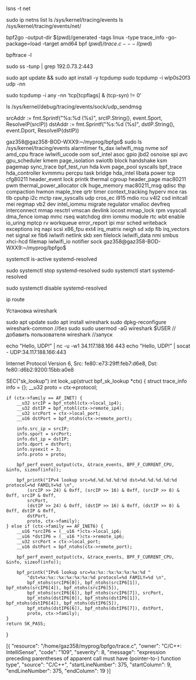 lsns -t net


sudo ip netns list
ls /sys/kernel/tracing/events
ls /sys/kernel/tracing/events/net/




bpf2go -output-dir $(pwd)/generated -tags linux -type trace_info -go-package=load -target amd64 bpf $(pwd)/trace.c -- -I$(pwd)

bpftrace -l

sudo ss -tunp | grep 192.0.73.2:443


sudo apt update && sudo apt install -y tcpdump
sudo tcpdump -i wlp0s20f3 udp -nn

sudo tcpdump -i any -nn 'tcp[tcpflags] & (tcp-syn) != 0'

ls /sys/kernel/debug/tracing/events/sock/udp_sendmsg


srcAddr := fmt.Sprintf("%s:%d (%s)", srcIP.String(), event.Sport, ResolveIP(srcIP))
dstAddr := fmt.Sprintf("%s:%d (%s)", dstIP.String(), event.Dport, ResolveIP(dstIP))


gaz358@gaz358-BOD-WXX9:~/myprog/bpfgo$ sudo ls /sys/kernel/tracing/events
alarmtimer        fs_dax          iwlwifi_msg    nvme            sof
amd_cpu           ftrace          iwlwifi_ucode  oom             sof_intel
asoc              gpio            jbd2           osnoise         spi
avc               gpu_scheduler   kmem           page_isolation  swiotlb
block             handshake       ksm            pagemap         sync_trace
bpf_test_run      hda             kvm            page_pool       syscalls
bpf_trace         hda_controller  kvmmmu         percpu          task
bridge            hda_intel       libata         power           tcp
cfg80211          header_event    lock           printk          thermal
cgroup            header_page     mac80211       pwm             thermal_power_allocator
clk               huge_memory     mac80211_msg   qdisc           thp
compaction        hwmon           maple_tree     qrtr            timer
context_tracking  hyperv          mce            ras             tlb
cpuhp             i2c             mctp           raw_syscalls    udp
cros_ec           i915            mdio           rcu             v4l2
csd               initcall        mei            regmap          vb2
dev               intel_iommu     migrate        regulator       vmalloc
devfreq           interconnect    mmap           resctrl         vmscan
devlink           iocost          mmap_lock      rpm             vsyscall
dma_fence         iomap           mmc            rseq            watchdog
drm               iommu           module         rtc             wbt
enable            io_uring        mptcp          rv              workqueue
error_report      ipi             msr            sched           writeback
exceptions        irq             napi           scsi            x86_fpu
ext4              irq_matrix      neigh          sd              xdp
fib               irq_vectors     net            signal          xe
fib6              iwlwifi         netlink        skb             xen
filelock          iwlwifi_data    nmi            smbus           xhci-hcd
filemap           iwlwifi_io      notifier       sock
gaz358@gaz358-BOD-WXX9:~/myprog/bpfgo$ 


systemctl is-active systemd-resolved

sudo systemctl stop systemd-resolved
sudo systemctl start systemd-resolved

sudo systemctl disable systemd-resolved

ip route

Установка wireshark

sudo apt update
sudo apt install wireshark
sudo dpkg-reconfigure wireshark-common //без sudo
sudo usermod -aG wireshark $USER //добавить пользователя
wireshark //запуск

echo "Hello, UDP!" | nc -u -w1 34.117.188.166 443
echo "Hello, UDP!" | socat - UDP:34.117.188.166:443


Internet Protocol Version 6, Src: fe80::e73:29ff:feb7:d6e8, Dst: fe80::d6b2:9200:15bb:a0e8


SEC("sk_lookup")
int look_up(struct bpf_sk_lookup *ctx) {
    struct trace_info info = {};
    __u32 proto = ctx->protocol;

    if (ctx->family == AF_INET) {
        __u32 srcIP = bpf_ntohl(ctx->local_ip4);
        __u32 dstIP = bpf_ntohl(ctx->remote_ip4);
        __u32 srcPort = ctx->local_port;
        __u16 dstPort = bpf_ntohs(ctx->remote_port);

        info.src_ip = srcIP;
        info.sport = srcPort;
        info.dst_ip = dstIP;
        info.dport = dstPort;
        info.sysexit = 3;
        info.proto = proto;

        bpf_perf_event_output(ctx, &trace_events, BPF_F_CURRENT_CPU, &info, sizeof(info));

        bpf_printk("IPv4 lookup src=%d.%d.%d.%d:%d dst=%d.%d.%d.%d:%d protocol=%d FAMILY=%d \n", 
            (srcIP >> 24) & 0xff, (srcIP >> 16) & 0xff, (srcIP >> 8) & 0xff, srcIP & 0xff,
            srcPort,
            (dstIP >> 24) & 0xff, (dstIP >> 16) & 0xff, (dstIP >> 8) & 0xff, dstIP & 0xff,
            dstPort,
            proto, ctx->family);
    } else if (ctx->family == AF_INET6) {
        __u16 *srcIP6 = (__u16 *)ctx->local_ip6;
        __u16 *dstIP6 = (__u16 *)ctx->remote_ip6;
        __u32 srcPort = ctx->local_port;
        __u16 dstPort = bpf_ntohs(ctx->remote_port);

        bpf_perf_event_output(ctx, &trace_events, BPF_F_CURRENT_CPU, &info, sizeof(info));

        bpf_printk("IPv6 lookup src=%x:%x::%x:%x:%x:%x:%d "
            "dst=%x:%x::%x:%x:%x:%x:%d protocol=%d FAMILY=%d \n", 
            bpf_ntohs(srcIP6[0]), bpf_ntohs(srcIP6[1]), bpf_ntohs(srcIP6[4]), bpf_ntohs(srcIP6[5]),
            bpf_ntohs(srcIP6[6]), bpf_ntohs(srcIP6[7]), srcPort,
            bpf_ntohs(dstIP6[0]), bpf_ntohs(dstIP6[1]), bpf_ntohs(dstIP6[4]), bpf_ntohs(dstIP6[5]),
            bpf_ntohs(dstIP6[6]), bpf_ntohs(dstIP6[7]), dstPort,
            proto, ctx->family);
    }
    return SK_PASS;
}

[{
	"resource": "/home/gaz358/myprog/bpfgo/trace.c",
	"owner": "C/C++: IntelliSense",
	"code": "109",
	"severity": 8,
	"message": "expression preceding parentheses of apparent call must have (pointer-to-) function type",
	"source": "C/C++",
	"startLineNumber": 375,
	"startColumn": 9,
	"endLineNumber": 375,
	"endColumn": 19
}]











